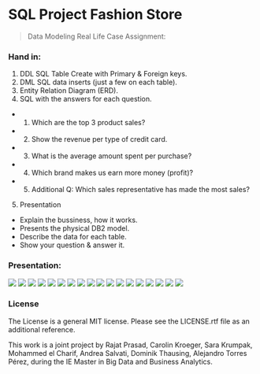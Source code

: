 # SQL Project Fashion Store

> Data Modeling Real Life Case Assignment:

### Hand in:

1. DDL SQL Table Create with Primary & Foreign keys.
2. DML SQL data inserts (just a few on each table).
3. Entity Relation Diagram (ERD).
4. SQL with the answers for each question.
  - 1) Which are the top 3 product sales?
  - 2) Show the revenue per type of credit card.
  - 3) What is the average amount spent per purchase?
  - 4) Which brand makes us earn more money (profit)?
  - 5) Additional Q: Which sales representative has made the most sales?
5. Presentation
  - Explain the bussiness, how it works.
  - Presents the physical DB2 model.
  - Describe the data for each table.
  - Show your question & answer it.

### Presentation: 

<img src="https://github.com/CaroKr000/SQL_Project-Fashion_Store/blob/master/SQL_Slides/1.0.png?raw=true" width=fill>

<img src="https://github.com/CaroKr000/SQL_Project-Fashion_Store/blob/master/SQL_Slides/2.0.png?raw=true" width=fill>

<img src="https://github.com/CaroKr000/SQL_Project-Fashion_Store/blob/master/SQL_Slides/3.0.png?raw=true" width=fill>

<img src="https://github.com/CaroKr000/SQL_Project-Fashion_Store/blob/master/SQL_Slides/4.0.png?raw=true" width=fill>

<img src="https://github.com/CaroKr000/SQL_Project-Fashion_Store/blob/master/SQL_Slides/5.0.png?raw=true" width=fill>

<img src="https://github.com/CaroKr000/SQL_Project-Fashion_Store/blob/master/SQL_Slides/6.0.png?raw=true" width=fill>

<img src="https://github.com/CaroKr000/SQL_Project-Fashion_Store/blob/master/SQL_Slides/7.0.png?raw=true" width=fill>

<img src="https://github.com/CaroKr000/SQL_Project-Fashion_Store/blob/master/SQL_Slides/8.0.png?raw=true" width=fill>

<img src="https://github.com/CaroKr000/SQL_Project-Fashion_Store/blob/master/SQL_Slides/9.0.png?raw=true" width=fill>

<img src="https://github.com/CaroKr000/SQL_Project-Fashion_Store/blob/master/SQL_Slides/10.0.png?raw=true" width=fill>

<img src="https://github.com/CaroKr000/SQL_Project-Fashion_Store/blob/master/SQL_Slides/11.0.png?raw=true" width=fill>

<img src="https://github.com/CaroKr000/SQL_Project-Fashion_Store/blob/master/SQL_Slides/12.0.png?raw=true" width=fill>

<img src="https://github.com/CaroKr000/SQL_Project-Fashion_Store/blob/master/SQL_Slides/13.0.png?raw=true" width=fill>

<img src="https://github.com/CaroKr000/SQL_Project-Fashion_Store/blob/master/SQL_Slides/14.0.png?raw=true" width=fill>

<img src="https://github.com/CaroKr000/SQL_Project-Fashion_Store/blob/master/SQL_Slides/15.0.png?raw=true" width=fill>

<img src="https://github.com/CaroKr000/SQL_Project-Fashion_Store/blob/master/SQL_Slides/16.0.png?raw=true" width=fill>

<img src="https://github.com/CaroKr000/SQL_Project-Fashion_Store/blob/master/SQL_Slides/17.0.png?raw=true" width=fill>

<img src="https://github.com/CaroKr000/SQL_Project-Fashion_Store/blob/master/SQL_Slides/18.0.png?raw=true" width=fill>


### License
The License is a general MIT license. Please see the LICENSE.rtf file as an additional reference.

This work is a joint project by Rajat Prasad, Carolin Kroeger, Sara Krumpak, Mohammed el Charif, Andrea Salvati, Dominik Thausing, Alejandro Torres Pérez, during the IE Master in Big Data and Business Analytics.
